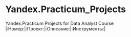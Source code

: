 # Yandex.Practicum_Projects
Yandex.Practicum Projects for Data Analyst Course
|:Номер:|:Проект:|:Описание:|:Инструменты:|
